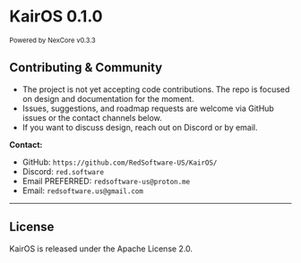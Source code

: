 # KairOS 0.1.0
<sup>Powered by NexCore v0.3.3</sup>

## Contributing & Community

* The project is not yet accepting code contributions. The repo is focused on design and documentation for the moment.
* Issues, suggestions, and roadmap requests are welcome via GitHub issues or the contact channels below.
* If you want to discuss design, reach out on Discord or by email.

**Contact:**

* GitHub: `https://github.com/RedSoftware-US/KairOS/`
* Discord: `red.software`
* Email PREFERRED: `redsoftware-us@proton.me`
* Email: `redsoftware.us@gmail.com`

---

## License

KairOS is released under the Apache License 2.0.
